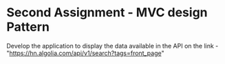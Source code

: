 # Second Assignment - MVC design Pattern

Develop the application to display the data available in the API on the link - "https://hn.algolia.com/api/v1/search?tags=front_page"
